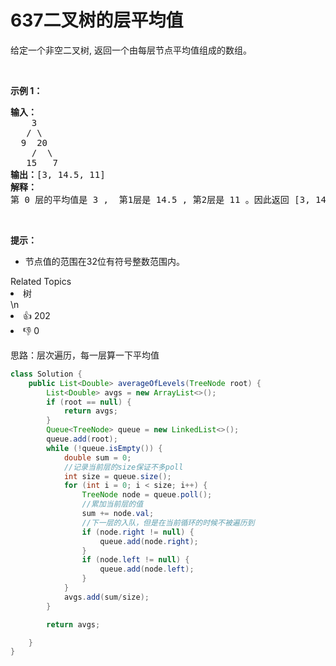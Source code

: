 # 637二叉树的层平均值

<p>给定一个非空二叉树, 返回一个由每层节点平均值组成的数组。</p>

<p>&nbsp;</p>

<p><strong>示例 1：</strong></p>

<pre><strong>输入：</strong>
    3
   / \
  9  20
    /  \
   15   7
<strong>输出：</strong>[3, 14.5, 11]
<strong>解释：</strong>
第 0 层的平均值是 3 ,  第1层是 14.5 , 第2层是 11 。因此返回 [3, 14.5, 11] 。
</pre>

<p>&nbsp;</p>

<p><strong>提示：</strong></p>

<ul>
	<li>节点值的范围在32位有符号整数范围内。</li>
</ul>
<div><div>Related Topics</div><div><li>树</li></div></div>\n<div><li>👍 202</li><li>👎 0</li></div>





思路：层次遍历，每一层算一下平均值

```java
class Solution {
    public List<Double> averageOfLevels(TreeNode root) {
        List<Double> avgs = new ArrayList<>();
        if (root == null) {
            return avgs;
        }
        Queue<TreeNode> queue = new LinkedList<>();
        queue.add(root);
        while (!queue.isEmpty()) {
            double sum = 0;
            //记录当前层的size保证不多poll
            int size = queue.size();
            for (int i = 0; i < size; i++) {
                TreeNode node = queue.poll();
                //累加当前层的值
                sum += node.val;
                //下一层的入队，但是在当前循环的时候不被遍历到
                if (node.right != null) {
                    queue.add(node.right);
                }
                if (node.left != null) {
                    queue.add(node.left);
                }
            }
            avgs.add(sum/size);
        }

        return avgs;

    }
}
```